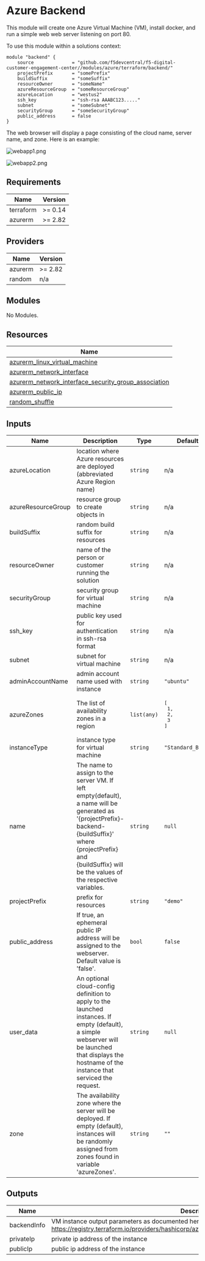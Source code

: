 # Azure Backend

This module will create one Azure Virtual Machine (VM), install docker, and run a simple web web server listening on port 80.

To use this module within a solutions context:

```hcl
module "backend" {
    source              = "github.com/f5devcentral/f5-digital-customer-engagement-center//modules/azure/terraform/backend/"
    projectPrefix       = "somePrefix"
    buildSuffix         = "someSuffix"
    resourceOwner       = "someName"
    azureResourceGroup  = "someResourceGroup"
    azureLocation       = "westus2"
    ssh_key             = "ssh-rsa AAABC123....."
    subnet              = "someSubnet"
    securityGroup       = "someSecurityGroup"
    public_address      = false
}
```

The web browser will display a page consisting of the cloud name, server name, and zone. Here is an example:

![webapp1.png](images/webapp1.png)

![webapp2.png](images/webapp2.png)

<!-- markdownlint-disable no-inline-html -->
<!-- BEGINNING OF PRE-COMMIT-TERRAFORM DOCS HOOK -->
## Requirements

| Name | Version |
|------|---------|
| terraform | >= 0.14 |
| azurerm | >= 2.82 |

## Providers

| Name | Version |
|------|---------|
| azurerm | >= 2.82 |
| random | n/a |

## Modules

No Modules.

## Resources

| Name |
|------|
| [azurerm_linux_virtual_machine](https://registry.terraform.io/providers/hashicorp/azurerm/latest/docs/resources/linux_virtual_machine) |
| [azurerm_network_interface](https://registry.terraform.io/providers/hashicorp/azurerm/latest/docs/resources/network_interface) |
| [azurerm_network_interface_security_group_association](https://registry.terraform.io/providers/hashicorp/azurerm/latest/docs/resources/network_interface_security_group_association) |
| [azurerm_public_ip](https://registry.terraform.io/providers/hashicorp/azurerm/latest/docs/resources/public_ip) |
| [random_shuffle](https://registry.terraform.io/providers/hashicorp/random/latest/docs/resources/shuffle) |

## Inputs

| Name | Description | Type | Default | Required |
|------|-------------|------|---------|:--------:|
| azureLocation | location where Azure resources are deployed (abbreviated Azure Region name) | `string` | n/a | yes |
| azureResourceGroup | resource group to create objects in | `string` | n/a | yes |
| buildSuffix | random build suffix for resources | `string` | n/a | yes |
| resourceOwner | name of the person or customer running the solution | `string` | n/a | yes |
| securityGroup | security group for virtual machine | `string` | n/a | yes |
| ssh\_key | public key used for authentication in ssh-rsa format | `string` | n/a | yes |
| subnet | subnet for virtual machine | `string` | n/a | yes |
| adminAccountName | admin account name used with instance | `string` | `"ubuntu"` | no |
| azureZones | The list of availability zones in a region | `list(any)` | <pre>[<br>  1,<br>  2,<br>  3<br>]</pre> | no |
| instanceType | instance type for virtual machine | `string` | `"Standard_B2ms"` | no |
| name | The name to assign to the server VM. If left empty(default), a name will be generated as '{projectPrefix}-backend-{buildSuffix}' where {projectPrefix} and {buildSuffix} will be the values of the respective variables. | `string` | `null` | no |
| projectPrefix | prefix for resources | `string` | `"demo"` | no |
| public\_address | If true, an ephemeral public IP address will be assigned to the webserver. Default value is 'false'. | `bool` | `false` | no |
| user\_data | An optional cloud-config definition to apply to the launched instances. If empty (default), a simple webserver will be launched that displays the hostname of the instance that serviced the request. | `string` | `null` | no |
| zone | The availability zone where the server will be deployed. If empty (default), instances will be randomly assigned from zones found in variable 'azureZones'. | `string` | `""` | no |

## Outputs

| Name | Description |
|------|-------------|
| backendInfo | VM instance output parameters as documented here: https://registry.terraform.io/providers/hashicorp/azurerm/latest/docs/resources/linux_virtual_machine |
| privateIp | private ip address of the instance |
| publicIp | public ip address of the instance |
<!-- END OF PRE-COMMIT-TERRAFORM DOCS HOOK -->
<!-- markdownlint-enable no-inline-html -->
